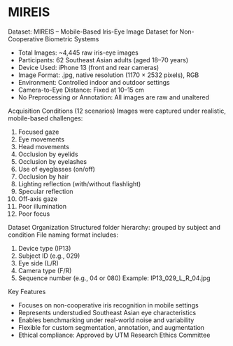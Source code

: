 # MIREIS

Dataset: MIREIS – Mobile-Based Iris-Eye Image Dataset for Non-Cooperative Biometric Systems
- Total Images: ~4,445 raw iris-eye images
- Participants: 62 Southeast Asian adults (aged 18–70 years)
- Device Used: iPhone 13 (front and rear cameras)
- Image Format: .jpg, native resolution (1170 × 2532 pixels), RGB
- Environment: Controlled indoor and outdoor settings
- Camera-to-Eye Distance: Fixed at 10–15 cm
- No Preprocessing or Annotation: All images are raw and unaltered

Acquisition Conditions (12 scenarios)
Images were captured under realistic, mobile-based challenges:
1. Focused gaze
2. Eye movements
3. Head movements
4. Occlusion by eyelids
5. Occlusion by eyelashes
6. Use of eyeglasses (on/off)
7. Occlusion by hair
8. Lighting reflection (with/without flashlight)
9. Specular reflection
10. Off-axis gaze
11. Poor illumination
12. Poor focus

Dataset Organization
Structured folder hierarchy: grouped by subject and condition
File naming format includes:
1. Device type (IP13)
2. Subject ID (e.g., 029)
3. Eye side (L/R)
4. Camera type (F/R)
5. Sequence number (e.g., 04 or 080)
Example: IP13_029_L_R_04.jpg

Key Features
- Focuses on non-cooperative iris recognition in mobile settings
- Represents understudied Southeast Asian eye characteristics
- Enables benchmarking under real-world noise and variability
- Flexible for custom segmentation, annotation, and augmentation
- Ethical compliance: Approved by UTM Research Ethics Committee
